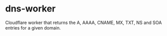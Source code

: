 # dns-worker
Cloudflare worker that returns the A, AAAA, CNAME, MX, TXT, NS and SOA entries for a given domain.
